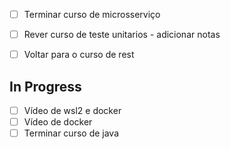 - [ ] Terminar curso de microsserviço
- [ ] Rever curso de teste unitarios - adicionar notas
- [ ] Voltar para o curso de rest


## In Progress
- [ ] Vídeo de wsl2 e docker
- [ ] Vídeo de docker
- [ ] Terminar curso de java